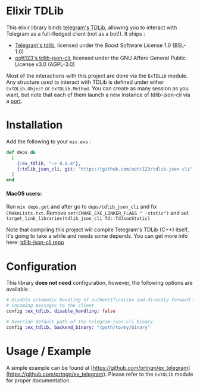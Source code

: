 # Elixir TDLib

This elixir library binds [telegram's
TDLib](https://core.telegram.org/tdlib), allowing you to interact with
Telegram as a full-fledged client (not as a bot!). It ships :

* [Telegram's tdlib](https://github.com/tdlib/td), licensed under the Boost
  Software License 1.0 (BSL-1.0)
* [oott123's tdlib-json-cli](https://github.com/oott123), licensed under the
  GNU Affero General Public License v3.0 (AGPL-3.0)

Most of the interactions with this project are done via the `ExTDLib` module. Any
structure used to interact with TDLib is defined under either `ExTDLib.Object` or
`ExTDLib.Method`. You can create as many session as you want, but note that each
of them launch a new instance of tdlib-json-cli via a
[port](https://hexdocs.pm/elixir/Port.html).

# Installation

Add the following to your `mix.exs` :

```elixir
def deps do
  [
    {:ex_tdlib, "~> 0.0.4"},
    {:tdlib_json_cli, git: "https://github.com/oott123/tdlib-json-cli", branch: "nightly", submodules: true, app: false, compile: false}
  ]
end
```

#### MacOS users:
Run `mix deps.get` and after go to `deps/tdlib_json_cli` and fix `CMakeLists.txt`.
Remove `set(CMAKE_EXE_LINKER_FLAGS " -static")` and set `target_link_libraries(tdlib_json_cli Td::TdJsonStatic)`

Note that compiling this project will compile Telegram's TDLib (C++) itself,
it's going to take a while and needs some depends. You can get more info here: [tdlib-json-cli repo](https://github.com/oott123/tdlib-json-cli)


# Configuration

This library **does not need** configuration, however, the following options are
available :

```elixir
# Disable automatic handling of authentification and directly forward the
# incoming messages to the client
config :ex_tdlib, disable_handling: false

# Override default path of the telegram-json-cli binary
config :ex_tdlib, backend_binary: "/path/to/my/binary"
```

# Usage / Example

A simple example can be found at
[https://github.com/prtngn/ex_telegram](https://github.com/prtngn/ex_telegram).
Please refer to the `ExTDLib` module for proper documentation.
